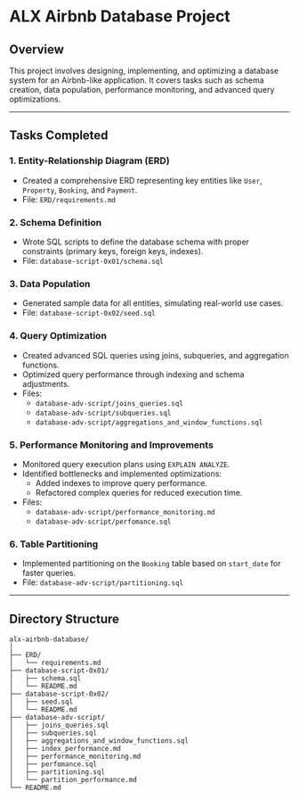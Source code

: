 # ALX Airbnb Database Project  

## Overview  
This project involves designing, implementing, and optimizing a database system for an Airbnb-like application. It covers tasks such as schema creation, data population, performance monitoring, and advanced query optimizations.  

---

## Tasks Completed  

### 1. Entity-Relationship Diagram (ERD)  
- Created a comprehensive ERD representing key entities like `User`, `Property`, `Booking`, and `Payment`.  
- File: `ERD/requirements.md`  

### 2. Schema Definition  
- Wrote SQL scripts to define the database schema with proper constraints (primary keys, foreign keys, indexes).  
- File: `database-script-0x01/schema.sql`  

### 3. Data Population  
- Generated sample data for all entities, simulating real-world use cases.  
- File: `database-script-0x02/seed.sql`  

### 4. Query Optimization  
- Created advanced SQL queries using joins, subqueries, and aggregation functions.  
- Optimized query performance through indexing and schema adjustments.  
- Files:  
  - `database-adv-script/joins_queries.sql`  
  - `database-adv-script/subqueries.sql`  
  - `database-adv-script/aggregations_and_window_functions.sql`  

### 5. Performance Monitoring and Improvements  
- Monitored query execution plans using `EXPLAIN ANALYZE`.  
- Identified bottlenecks and implemented optimizations:  
  - Added indexes to improve query performance.  
  - Refactored complex queries for reduced execution time.  
- Files:  
  - `database-adv-script/performance_monitoring.md`  
  - `database-adv-script/perfomance.sql`  

### 6. Table Partitioning  
- Implemented partitioning on the `Booking` table based on `start_date` for faster queries.  
- File: `database-adv-script/partitioning.sql`  

---

## Directory Structure  

```plaintext
alx-airbnb-database/
│
├── ERD/
│   └── requirements.md
├── database-script-0x01/
│   ├── schema.sql
│   └── README.md
├── database-script-0x02/
│   ├── seed.sql
│   └── README.md
├── database-adv-script/
│   ├── joins_queries.sql
│   ├── subqueries.sql
│   ├── aggregations_and_window_functions.sql
│   ├── index_performance.md
│   ├── performance_monitoring.md
│   ├── perfomance.sql
│   ├── partitioning.sql
│   └── partition_performance.md
└── README.md

